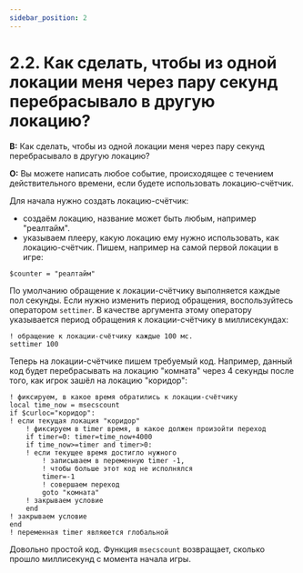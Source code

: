 ```yaml
---
sidebar_position: 2
---
```


# 2.2. Как сделать, чтобы из одной локации меня через пару секунд перебрасывало в другую локацию?
<!-- [:faq_02_02] -->

**В:** Как сделать, чтобы из одной локации меня через пару секунд перебрасывало в другую локацию?

**О:**
Вы можете написать любое событие, происходящее с течением действительного времени, если будете использовать локацию-счётчик.

Для начала нужно создать локацию-счётчик:

* создаём локацию, название может быть любым, например "реалтайм".
* указываем плееру, какую локацию ему нужно использовать, как локацию-счётчик. Пишем, например на самой первой локации в игре:

```qsp
$counter = "реалтайм"
```

По умолчанию обращение к локации-счётчику выполняется каждые пол секунды. Если нужно изменить период обращения, воспользуйтесь оператором `settimer`. В качестве аргумента этому оператору указывается период обращения к локации-счётчику в миллисекундах:

```qsp
! обращение к локации-счётчику каждые 100 мс.
settimer 100
```

Теперь на локации-счётчике пишем требуемый код. Например, данный код будет перебрасывать на локацию "комната" через 4 секунды после того, как игрок зашёл на локацию "коридор":

```qsp
! фиксируем, в какое время обратились к локации-счётчику
local time_now = msecscount
if $curloc="коридор":
! если текущая локация "коридор"
    ! фиксируем в timer время, в какое должен произойти переход
    if timer=0: timer=time_now+4000
    if time_now>=timer and timer>0:
    ! если текущее время достигло нужного
        ! записываем в переменную timer -1,
        ! чтобы больше этот код не исполнялся
        timer=-1
        ! совершаем переход
        goto "комната"
    ! закрываем условие
    end
! закрываем условие
end
! переменная timer являюется глобальной
```

Довольно простой код. Функция `msecscount` возвращает, сколько прошло миллисекунд с момента начала игры.
